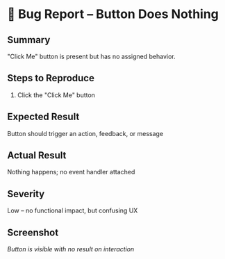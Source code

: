 # 🐞 Bug Report – Button Does Nothing

## Summary
"Click Me" button is present but has no assigned behavior.

## Steps to Reproduce
1. Click the "Click Me" button

## Expected Result
Button should trigger an action, feedback, or message

## Actual Result
Nothing happens; no event handler attached

## Severity
Low – no functional impact, but confusing UX

## Screenshot
_Button is visible with no result on interaction_
